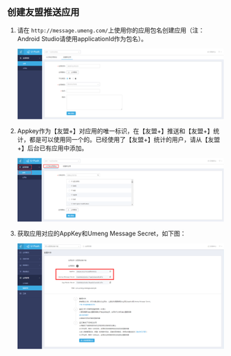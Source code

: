 ## 创建友盟推送应用

1. 请在 `http://message.umeng.com/`上使用你的应用包名创建应用（注：Android Studio请使用applicationId作为包名）。

    ![](media/c01.png)

2. Appkey作为【友盟+】对应用的唯一标识，在【友盟+】推送和【友盟+】统计，都是可以使用同一个的。已经使用了【友盟+】统计的用户，请从【友盟+】后台已有应用中添加。

    ![](media/c02.png)

3. 获取应用对应的AppKey和Umeng Message Secret，如下图：

    ![](media/c03.png)

